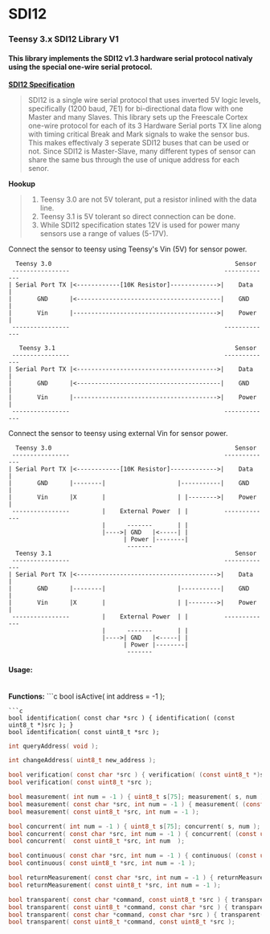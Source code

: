 SDI12
=========

<h3>Teensy 3.x SDI12 Library V1</h3>

<h4>This library implements the SDI12 v1.3 hardware serial protocol nativaly using the special one-wire serial protocol.</h4>

<b>[SDI12 Specification]</b>
> SDI12 is a single wire serial protocol that uses inverted 5V logic levels, specifically (1200 baud, 7E1) for bi-directional data flow with one Master and many Slaves. This library sets up the Freescale Cortex one-wire protocol for each of its 3 Hardware Serial ports TX line along with timing critical Break and Mark signals to wake the sensor bus. This makes effectivaly 3 seperate SDI12 buses that can be used or not. Since SDI12 is Master-Slave, many different types of sensor can share the same bus through the use of unique address for each senor.


<b>Hookup</b>
>1. Teensy 3.0 are not 5V tolerant, put a resistor inlined with the data line.<br>
>2. Teensy 3.1 is 5V tolerant so direct connection can be done.<br>
>3. While SDI12 specification states 12V is used for power many sensors use a range of values (5-17V).<br>

Connect the sensor to teensy using Teensy's Vin (5V) for sensor power.<br>
```
  Teensy 3.0                                                   Sensor
 ----------------                                           -------------  
| Serial Port TX |<------------[10K Resistor]------------->|    Data     |
|       GND      |<----------------------------------------|    GND      |
|       Vin      |---------------------------------------->|    Power    |
 ----------------                                           -------------
 
   Teensy 3.1                                                  Sensor
 ----------------                                           -------------  
| Serial Port TX |<--------------------------------------->|    Data     |
|       GND      |<----------------------------------------|    GND      |
|       Vin      |---------------------------------------->|    Power    |
 ----------------                                           -------------
```
Connect the sensor to teensy using external Vin for sensor power.<br>
```
  Teensy 3.0                                                   Sensor
 ----------------                                           -------------  
| Serial Port TX |<------------[10K Resistor]------------->|    Data     |
|       GND      |--------|                    |-----------|    GND      |
|       Vin      |X       |                    | |-------->|    Power    |
 ----------------         |    External Power  | |          -------------
                          |      -------       | |
                          |---->| GND   |<-----| |
                                | Power |--------|
                                 -------
  Teensy 3.1                                                   Sensor
 ----------------                                           -------------  
| Serial Port TX |<--------------------------------------->|    Data     |
|       GND      |--------|                    |-----------|    GND      |
|       Vin      |X       |                    | |-------->|    Power    |
 ----------------         |    External Power  | |          -------------
                          |      -------       | |
                          |---->| GND   |<-----| |
                                | Power |--------|
                                 -------
```

<h4>Usage:</h4><br>
<b>Functions:</b>
```c
bool isActive( int address = -1 );

```
```c
bool identification( const char *src ) { identification( (const uint8_t *)src ); }
bool identification( const uint8_t *src );

```
```c
int queryAddress( void );

```
```c
int changeAddress( uint8_t new_address );

```
```c
bool verification( const char *src ) { verification( (const uint8_t *)src ); }
bool verification( const uint8_t *src );

```
```c
bool measurement( int num = -1 ) { uint8_t s[75]; measurement( s, num ); }
bool measurement( const char *src, int num = -1 ) { measurement( (const uint8_t *)src, num ); }
bool measurement( const uint8_t *src, int num = -1 );

```
```c
bool concurrent( int num = -1 ) { uint8_t s[75]; concurrent( s, num ); }
bool concurrent( const char *src, int num = -1 ) { concurrent( (const uint8_t *)src, num ); }
bool concurrent(  const uint8_t *src, int num  );

```
```c
bool continuous( const char *src, int num = -1 ) { continuous( (const uint8_t *)src, num ); }
bool continuous( const uint8_t *src, int num = -1 );

```
```c
bool returnMeasurement( const char *src, int num = -1 ) { returnMeasurement( (const uint8_t *)src, num ); }
bool returnMeasurement( const uint8_t *src, int num = -1 );

```
```c
bool transparent( const char *command, const uint8_t *src ) { transparent( (uint8_t*)command, src ); }
bool transparent( const uint8_t *command, const char *src ) { transparent( command, (uint8_t*)src ); }
bool transparent( const char *command, const char *src ) { transparent( (uint8_t*)command, (uint8_t*)src ); }
bool transparent( const uint8_t *command, const uint8_t *src );

```
[SDI12 Specification]:http://www.sdi-12.org/current%20specification/SDI-12_version1_3%20January%2026,%202013.pdf
